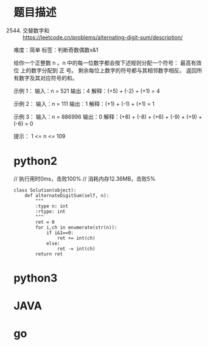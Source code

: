 # 题目描述

2544. 交替数字和  
https://leetcode.cn/problems/alternating-digit-sum/description/  

难度：简单
标签：判断奇数偶数x&1

给你一个正整数 n 。n 中的每一位数字都会按下述规则分配一个符号：
最高有效位 上的数字分配到 正 号。
剩余每位上数字的符号都与其相邻数字相反。
返回所有数字及其对应符号的和。

示例 1：
输入：n = 521
输出：4
解释：(+5) + (-2) + (+1) = 4

示例 2：
输入：n = 111
输出：1
解释：(+1) + (-1) + (+1) = 1

示例 3：
输入：n = 886996
输出：0
解释：(+8) + (-8) + (+6) + (-9) + (+9) + (-6) = 0

提示：
1 <= n <= 109

# python2

// 执行用时0ms，击败100%
// 消耗内存12.36MB，击败5%
```
class Solution(object):
    def alternateDigitSum(self, n):
        """
        :type n: int
        :rtype: int
        """
        ret = 0
        for i,ch in enumerate(str(n)):
            if i&1==0:
                ret += int(ch)
            else:
                ret -= int(ch)
        return ret
```

# python3 

# JAVA

# go
